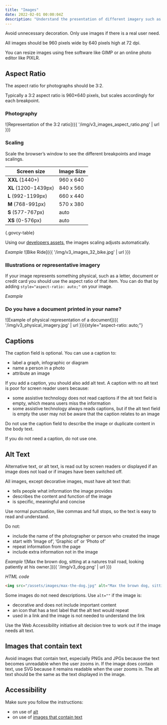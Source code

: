 ```yaml
---
title: "Images"
date: 2022-02-01 00:00:04Z
description: "Understand the presentation of different imagery such as the aspect ratio, how the images scale, and how to write alternative text."
--- 
```


Avoid unnecessary decoration. Only use images if there is a real user need.  

All images should be 960 pixels wide by 640 pixels high at 72 dpi.  

You can resize images using free software like GIMP or an online photo editor like PIXLR.
## Aspect Ratio

The aspect ratio for photographs should be 3:2.  

Typically a 3:2 aspect ratio is 960×640 pixels, but scales accordingly for each breakpoint.

### Photography
![Representation of the 3:2 ratio]({{ '/img/v3_images_aspect_ratio.png' | url }})

### Scaling
Scale the browser’s window to see the different breakpoints and image scalings.

| Screen size          | Image Size |
| -------------------- | ---------- |
| **XXL** (1440+)      | 960 x 640  |
| **XL** (1200-1439px) | 840 x 560  |
| **L** (992-1199px)   | 660 x 440  |
| **M** (768-991px)    | 570 x 380  |
| **S** (577-767px)    | auto       |
| **XS** (0-576px)     | auto       |

{.govcy-table}

Using our [developers assets](../../getting-started/developer-assets), the images scaling adjusts automatically.  

*Example*
![Bike Ride]({{ '/img/v3_images_32_bike.jpg' | url }})

### Illustrations or representative imagery
If your image represents something physical, such as a letter, document or credit card you should use the aspect ratio of that item. You can do that by adding `style="aspect-ratio: auto;"` on your image.

*Example*

<div class="govcy-container govcy-p-4 govcy-br-1 govcy-br-standard govcy-mb-4">

### Do you have a document printed in your name?

![Example of physical representation of a document]({{ '/img/v3_physical_imagery.jpg' | url }}){style="aspect-ratio: auto;"}
</div>

## Captions

The caption field is optional. You can use a caption to:
- label a graph, infographic or diagram
- name a person in a photo
- attribute an image

If you add a caption, you should also add alt text. A caption with no alt text is poor for screen reader users because:
- some assistive technology does not read captions if the alt text field is empty, which means users miss the information
- some assistive technology always reads captions, but if the alt text field is empty the user may not be aware that the caption relates to an image

Do not use the caption field to describe the image or duplicate content in the body text.

If you do not need a caption, do not use one.
## Alt Text
Alternative text, or alt text, is read out by screen readers or displayed if an image does not load or if images have been switched off.  

All images, except decorative images, must have alt text that:
- tells people what information the image provides
- describes the content and function of the image
- is specific, meaningful and concise

Use normal punctuation, like commas and full stops, so the text is easy to read and understand.  

Do not:
- include the name of the photographer or person who created the image
- start with ‘Image of’, ‘Graphic of’ or ‘Photo of’
- repeat information from the page
- include extra information not in the image

*Example*
![Max the brown dog, sitting at a natures trail road, looking patiently at his owner.]({{ '/img/v3_dog.png' | url }})

*HTML code*
```html
<img src="/assets/images/max-the-dog.jpg" alt="Max the brown dog, sitting at a natures trail road, looking patiently at his owner.">
```

Some images do not need descriptions. Use `alt=""` if the image is:
- decorative and does not include important content
- an icon that has a text label that the alt text would repeat
- used in a link and the image is not needed to understand the link

Use the Web Accessibility initiative alt decision tree to work out if the image needs alt text.

## Images that contain text
Avoid images that contain text, especially PNGs and JPGs because the text becomes unreadable when the user zooms in. If the image does contain text, use SVG because it remains readable when the user zooms in. The alt text should be the same as the text displayed in the image.

## Accessibility
Make sure you follow the instructions: 
- on use of [alt](#alt-text)
- on use of [images that contain text](#images-that-contain-text)